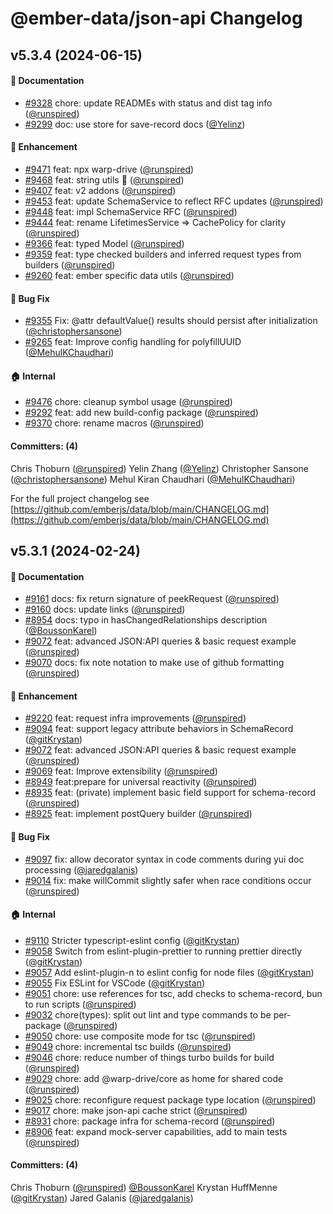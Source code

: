 # @ember-data/json-api Changelog

## v5.3.4 (2024-06-15)

#### :memo: Documentation

* [#9328](https://github.com/emberjs/data/pull/9328) chore: update READMEs with status and dist tag info ([@runspired](https://github.com/runspired))
* [#9299](https://github.com/emberjs/data/pull/9299) doc: use store for save-record docs  ([@Yelinz](https://github.com/Yelinz))

#### :rocket: Enhancement

* [#9471](https://github.com/emberjs/data/pull/9471) feat: npx warp-drive ([@runspired](https://github.com/runspired))
* [#9468](https://github.com/emberjs/data/pull/9468) feat: string utils 🌌  ([@runspired](https://github.com/runspired))
* [#9407](https://github.com/emberjs/data/pull/9407) feat: v2 addons ([@runspired](https://github.com/runspired))
* [#9453](https://github.com/emberjs/data/pull/9453) feat: update SchemaService to reflect RFC updates ([@runspired](https://github.com/runspired))
* [#9448](https://github.com/emberjs/data/pull/9448) feat: impl SchemaService RFC ([@runspired](https://github.com/runspired))
* [#9444](https://github.com/emberjs/data/pull/9444) feat: rename LifetimesService => CachePolicy for clarity ([@runspired](https://github.com/runspired))
* [#9366](https://github.com/emberjs/data/pull/9366) feat: typed Model ([@runspired](https://github.com/runspired))
* [#9359](https://github.com/emberjs/data/pull/9359) feat: type checked builders and inferred request types from builders ([@runspired](https://github.com/runspired))
* [#9260](https://github.com/emberjs/data/pull/9260) feat: ember specific data utils ([@runspired](https://github.com/runspired))

#### :bug: Bug Fix

* [#9355](https://github.com/emberjs/data/pull/9355) Fix: @attr defaultValue() results should persist after initialization ([@christophersansone](https://github.com/christophersansone))
* [#9265](https://github.com/emberjs/data/pull/9265) feat: Improve config handling for polyfillUUID ([@MehulKChaudhari](https://github.com/MehulKChaudhari))

#### :house: Internal

* [#9476](https://github.com/emberjs/data/pull/9476) chore: cleanup symbol usage ([@runspired](https://github.com/runspired))
* [#9292](https://github.com/emberjs/data/pull/9292) feat: add new build-config package ([@runspired](https://github.com/runspired))
* [#9370](https://github.com/emberjs/data/pull/9370) chore: rename macros ([@runspired](https://github.com/runspired))

#### Committers: (4)

Chris Thoburn ([@runspired](https://github.com/runspired))
Yelin Zhang ([@Yelinz](https://github.com/Yelinz))
Christopher Sansone ([@christophersansone](https://github.com/christophersansone))
Mehul Kiran Chaudhari ([@MehulKChaudhari](https://github.com/MehulKChaudhari))

For the full project changelog see [https://github.com/emberjs/data/blob/main/CHANGELOG.md](https://github.com/emberjs/data/blob/main/CHANGELOG.md)

## v5.3.1 (2024-02-24)

#### :memo: Documentation

* [#9161](https://github.com/emberjs/data/pull/9161) docs: fix return signature of peekRequest ([@runspired](https://github.com/runspired))
* [#9160](https://github.com/emberjs/data/pull/9160) docs: update links ([@runspired](https://github.com/runspired))
* [#8954](https://github.com/emberjs/data/pull/8954) docs: typo in hasChangedRelationships description ([@BoussonKarel](https://github.com/BoussonKarel))
* [#9072](https://github.com/emberjs/data/pull/9072) feat: advanced JSON:API queries & basic request example ([@runspired](https://github.com/runspired))
* [#9070](https://github.com/emberjs/data/pull/9070) docs: fix note notation to make use of github formatting ([@runspired](https://github.com/runspired))

#### :rocket: Enhancement

* [#9220](https://github.com/emberjs/data/pull/9220) feat: request infra improvements ([@runspired](https://github.com/runspired))
* [#9094](https://github.com/emberjs/data/pull/9094) feat: support legacy attribute behaviors in SchemaRecord ([@gitKrystan](https://github.com/gitKrystan))
* [#9072](https://github.com/emberjs/data/pull/9072) feat: advanced JSON:API queries & basic request example ([@runspired](https://github.com/runspired))
* [#9069](https://github.com/emberjs/data/pull/9069) feat: Improve extensibility ([@runspired](https://github.com/runspired))
* [#8949](https://github.com/emberjs/data/pull/8949) feat:prepare for universal reactivity ([@runspired](https://github.com/runspired))
* [#8935](https://github.com/emberjs/data/pull/8935) feat: (private) implement basic field support for schema-record ([@runspired](https://github.com/runspired))
* [#8925](https://github.com/emberjs/data/pull/8925) feat: implement postQuery builder ([@runspired](https://github.com/runspired))

#### :bug: Bug Fix

* [#9097](https://github.com/emberjs/data/pull/9097) fix: allow decorator syntax in code comments during yui doc processing ([@jaredgalanis](https://github.com/jaredgalanis))
* [#9014](https://github.com/emberjs/data/pull/9014) fix: make willCommit slightly safer when race conditions occur ([@runspired](https://github.com/runspired))

#### :house: Internal

* [#9110](https://github.com/emberjs/data/pull/9110) Stricter typescript-eslint config ([@gitKrystan](https://github.com/gitKrystan))
* [#9058](https://github.com/emberjs/data/pull/9058) Switch from eslint-plugin-prettier to running prettier directly ([@gitKrystan](https://github.com/gitKrystan))
* [#9057](https://github.com/emberjs/data/pull/9057) Add eslint-plugin-n to eslint config for node files ([@gitKrystan](https://github.com/gitKrystan))
* [#9055](https://github.com/emberjs/data/pull/9055) Fix ESLint for VSCode ([@gitKrystan](https://github.com/gitKrystan))
* [#9051](https://github.com/emberjs/data/pull/9051) chore: use references for tsc, add checks to schema-record, bun to run scripts ([@runspired](https://github.com/runspired))
* [#9032](https://github.com/emberjs/data/pull/9032) chore(types): split out lint and type commands to be per-package ([@runspired](https://github.com/runspired))
* [#9050](https://github.com/emberjs/data/pull/9050) chore: use composite mode for tsc ([@runspired](https://github.com/runspired))
* [#9049](https://github.com/emberjs/data/pull/9049) chore: incremental tsc builds ([@runspired](https://github.com/runspired))
* [#9046](https://github.com/emberjs/data/pull/9046) chore: reduce number of things turbo builds for build ([@runspired](https://github.com/runspired))
* [#9029](https://github.com/emberjs/data/pull/9029) chore: add @warp-drive/core as home for shared code ([@runspired](https://github.com/runspired))
* [#9025](https://github.com/emberjs/data/pull/9025) chore: reconfigure request package type location ([@runspired](https://github.com/runspired))
* [#9017](https://github.com/emberjs/data/pull/9017) chore: make json-api cache strict ([@runspired](https://github.com/runspired))
* [#8931](https://github.com/emberjs/data/pull/8931) chore: package infra for schema-record ([@runspired](https://github.com/runspired))
* [#8906](https://github.com/emberjs/data/pull/8906) feat: expand mock-server capabilities, add to main tests ([@runspired](https://github.com/runspired))

#### Committers: (4)

Chris Thoburn ([@runspired](https://github.com/runspired))
[@BoussonKarel](https://github.com/BoussonKarel)
Krystan HuffMenne ([@gitKrystan](https://github.com/gitKrystan))
Jared Galanis ([@jaredgalanis](https://github.com/jaredgalanis))

